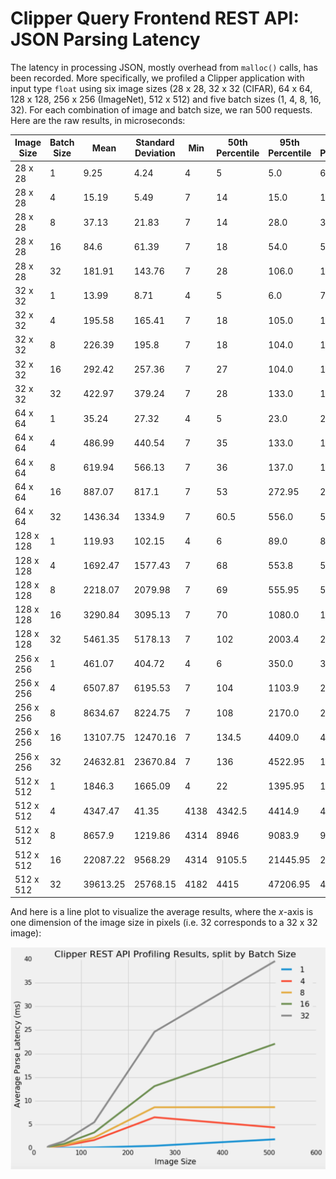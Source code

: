 # Clipper Query Frontend REST API: JSON Parsing Latency

The latency in processing JSON, mostly overhead from `malloc()` calls, has been recorded. More specifically, we profiled a Clipper application with input type `float` using six image sizes (28 x 28, 32 x 32 (CIFAR), 64 x 64, 128 x 128, 256 x 256 (ImageNet), 512 x 512) and five batch sizes (1, 4, 8, 16, 32). For each combination of image and batch size, we ran 500 requests. Here are the raw results, in microseconds:

Image Size | Batch Size | Mean | Standard Deviation | Min | 50th Percentile | 95th Percentile | 99th Percentile | Max
--- | --- | --- | --- | --- | --- | --- | --- | ---
28 x 28|1|9.25|4.24|4|5|5.0|6.0|10
28 x 28|4|15.19|5.49|7|14|15.0|17.0|35
28 x 28|8|37.13|21.83|7|14|28.0|34.0|46
28 x 28|16|84.6|61.39|7|18|54.0|56.99|74
28 x 28|32|181.91|143.76|7|28|106.0|109.0|123
32 x 32|1|13.99|8.71|4|5|6.0|7.0|10
32 x 32|4|195.58|165.41|7|18|105.0|108.99|123
32 x 32|8|226.39|195.8|7|18|104.0|108.99|123
32 x 32|16|292.42|257.36|7|27|104.0|108.0|120
32 x 32|32|422.97|379.24|7|28|133.0|139.0|163
64 x 64|1|35.24|27.32|4|5|23.0|23.0|39
64 x 64|4|486.99|440.54|7|35|133.0|139.0|163
64 x 64|8|619.94|566.13|7|36|137.0|140.0|165
64 x 64|16|887.07|817.1|7|53|272.95|274.99|284
64 x 64|32|1436.34|1334.9|7|60.5|556.0|564.0|571
128 x 128|1|119.93|102.15|4|6|89.0|89.0|100
128 x 128|4|1692.47|1577.43|7|68|553.8|564.0|571
128 x 128|8|2218.07|2079.98|7|69|555.95|564.0|571
128 x 128|16|3290.84|3095.13|7|70|1080.0|1099.0|1118
128 x 128|32|5461.35|5178.13|7|102|2003.4|2208.0|2218
256 x 256|1|461.07|404.72|4|6|350.0|360.0|364
256 x 256|4|6507.87|6195.53|7|104|1103.9|2208.0|2218
256 x 256|8|8634.67|8224.75|7|108|2170.0|2208.0|2218
256 x 256|16|13107.75|12470.16|7|134.5|4409.0|4525.99|4580
256 x 256|32|24632.81|23670.84|7|136|4522.95|11658.96|11793
512 x 512|1|1846.3|1665.09|4|22|1395.95|1405.99|1408
512 x 512|4|4347.47|41.35|4138|4342.5|4414.9|4463.93|4593
512 x 512|8|8657.9|1219.86|4314|8946|9083.9|9187.3|9285
512 x 512|16|22087.22|9568.29|4314|9105.5|21445.95|21636.88|22000
512 x 512|32|39613.25|25768.15|4182|4415|47206.95|47354.97|47454

And here is a line plot to visualize the average results, where the *x*-axis is one dimension of the image size in pixels (i.e. 32 corresponds to a 32 x 32 image):<br/>

![alt text](graph.png)
